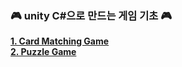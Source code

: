 ### 🎮 unity C#으로 만드는 게임 기초 🎮 

**[1. Card Matching Game](https://github.com/w1thAug/game-starter/tree/main/Match)**</br>
**[2. Puzzle Game]()**
